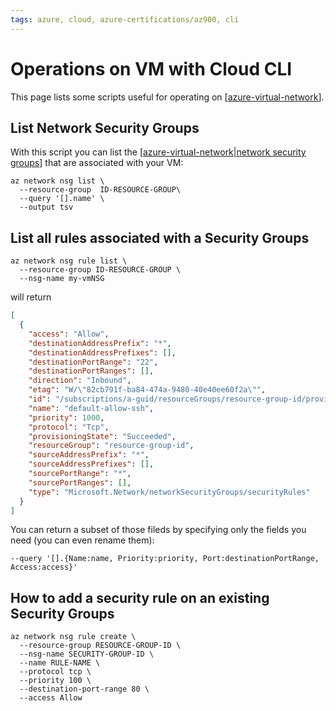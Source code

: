 ```yaml
---
tags: azure, cloud, azure-certifications/az900, cli
---
```



# Operations on VM with Cloud CLI

This page lists some scripts useful for operating on [[azure-virtual-network]].

## List Network Security Groups

With this script you can list the [[azure-virtual-network|network security groups]] that are associated with your VM:

```cli
az network nsg list \
  --resource-group  ID-RESOURCE-GROUP\
  --query '[].name' \
  --output tsv
```

## List all rules associated with a Security Groups

```cli
az network nsg rule list \
  --resource-group ID-RESOURCE-GROUP \
  --nsg-name my-vmNSG
```

will return

```json
[
  {
    "access": "Allow",
    "destinationAddressPrefix": "*",
    "destinationAddressPrefixes": [],
    "destinationPortRange": "22",
    "destinationPortRanges": [],
    "direction": "Inbound",
    "etag": "W/\"82cb791f-ba84-474a-9480-40e40ee60f2a\"",
    "id": "/subscriptions/a-guid/resourceGroups/resource-group-id/providers/Microsoft.Network/networkSecurityGroups/my-vmNSG/securityRules/default-allow-ssh",
    "name": "default-allow-ssh",
    "priority": 1000,
    "protocol": "Tcp",
    "provisioningState": "Succeeded",
    "resourceGroup": "resource-group-id",
    "sourceAddressPrefix": "*",
    "sourceAddressPrefixes": [],
    "sourcePortRange": "*",
    "sourcePortRanges": [],
    "type": "Microsoft.Network/networkSecurityGroups/securityRules"
  }
]
```

You can return a subset of those fileds by specifying only the fields you need (you can even rename them):

```cli
--query '[].{Name:name, Priority:priority, Port:destinationPortRange, Access:access}'
```

## How to add a security rule on an existing Security Groups

```cli
az network nsg rule create \
  --resource-group RESOURCE-GROUP-ID \
  --nsg-name SECURITY-GROUP-ID \
  --name RULE-NAME \
  --protocol tcp \
  --priority 100 \
  --destination-port-range 80 \
  --access Allow
```

[//begin]: # "Autogenerated link references for markdown compatibility"
[azure-virtual-network]: ../azure/azure-virtual-network.md "Azure Virtual Network"
[azure-virtual-network|network security groups]: ../azure/azure-virtual-network.md "Azure Virtual Network"
[//end]: # "Autogenerated link references"
